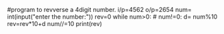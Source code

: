 #program to revverse a 4digit number. i/p=4562 o/p=2654
num= int(input("enter the number:"))
rev=0
while num>0: # num!=0:
    d= num%10
    rev=rev*10+d
    num//=10
print(rev)
